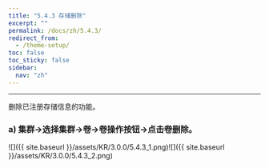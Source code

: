 ```yaml
---
title: "5.4.3 存储删除"
excerpt: ""
permalink: /docs/zh/5.4.3/
redirect_from:
  - /theme-setup/
toc: false
toc_sticky: false
sidebar:
  nav: "zh"
---
```


---
删除已注册存储信息的功能。

### a\) 集群→选择集群→卷→卷操作按钮→点击卷删除。
![]({{ site.baseurl }}/assets/KR/3.0.0/5.4.3_1.png)![]({{ site.baseurl }}/assets/KR/3.0.0/5.4.3_2.png)
